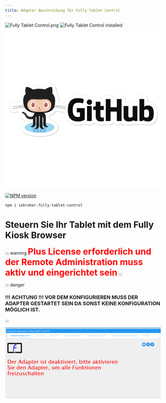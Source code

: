 ```yaml
---
title: Adapter Beschreibung für Fully Tablet Control
---
```


<img class="image" src="/images/media/Fully-Tablet-Control/fully-tablet-control.png#center" alt="Fully Tablet Control.png" title="Fully Tablet Control" />
<img src="https://iobroker.live/badges/fully-tablet-control-installed.svg#center#install" alt="Fully Tablet Control installed" title="Fully Tablet Control installed" />

[![GitHub Logo](../../../.vuepress/public/images/GitHub.png#icons)](https://github.com/xXBJXx/ioBroker.fully-tablet-control)

[![NPM version](https://img.shields.io/npm/v/iobroker.fully-tablet-control.svg?logo=npm#NPM)](https://www.npmjs.com/package/iobroker.fully-tablet-control)
``` shell
npm i iobroker.fully-tablet-control
```


# Steuern Sie Ihr Tablet mit dem Fully Kiosk Browser
::: warning
**<span style="color:red; font-size:2em" >Plus License erforderlich und der Remote Administration muss aktiv und eingerichtet sein</span>**
::: 

::: danger
### !!! ACHTUNG !!! VOR DEM KONFIGURIEREN MUSS DER ADAPTER GESTARTET SEIN DA SONST KEINE KONFIGURATION MÖGLICH IST.
:::

![Adapter_Offline.png](../../../.vuepress/public/images/media/Fully-Tablet-Control/Adapter_Offline.png)